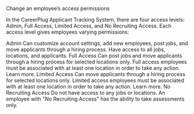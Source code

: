 Change an employee’s access permissions

In the CareerPlug Applicant Tracking System, there are four access levels: Admin, Full Access, Limited Access, and No Recruiting Access. Each access level gives employees varying permissions: 

Admin
Can customize account settings, add new employees, post jobs, and move applicants through a hiring process. Have access to all jobs, locations, and applicants.
Full Access
Can post jobs and move applicants through a hiring process for selected locations only. Full access employees must be associated with at least one location in order to take any action. Learn more.
Limited Access
Can move applicants through a hiring process for selected locations only. Limited access employees must be associated with at least one location in order to take any action. Learn more.
No Recruiting Access
Do not have access to any jobs or locations. An employee with "No Recruiting Access" has the ability to take assessments only.

